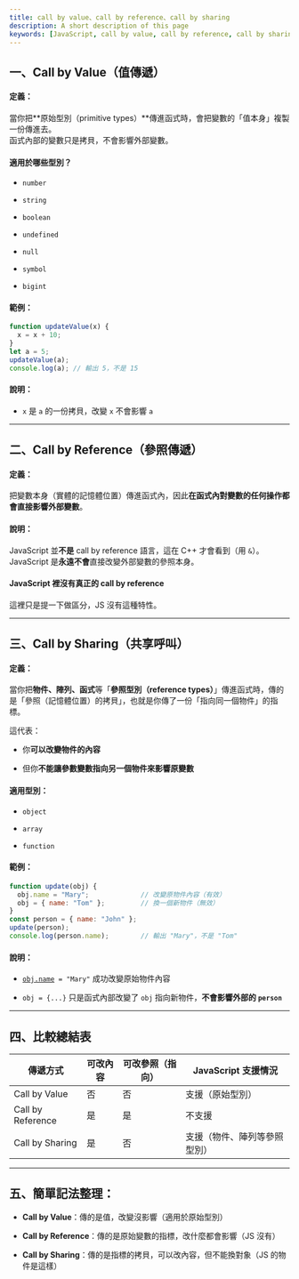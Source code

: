 ```yaml
---
title: call by value、call by reference、call by sharing
description: A short description of this page
keywords: [JavaScript, call by value, call by reference, call by sharing]
---
```


## 一、Call by Value（值傳遞）

#### 定義：

當你把\*\*原始型別（primitive types）\*\*傳進函式時，會把變數的「值本身」複製一份傳進去。\
函式內部的變數只是拷貝，不會影響外部變數。

#### 適用於哪些型別？

- `number`

- `string`

- `boolean`

- `undefined`

- `null`

- `symbol`

- `bigint`

#### 範例：

```javascript
function updateValue(x) {
  x = x + 10;
}
let a = 5;
updateValue(a);
console.log(a); // 輸出 5，不是 15
```

#### 說明：

- `x` 是 `a` 的一份拷貝，改變 `x` 不會影響 `a`

---

## 二、Call by Reference（參照傳遞）

#### 定義：

把變數本身（實體的記憶體位置）傳進函式內，因此**在函式內對變數的任何操作都會直接影響外部變數**。

#### 說明：

JavaScript 並**不是** call by reference 語言，這在 C++ 才會看到（用 `&`）。JavaScript 是**永遠不會**直接改變外部變數的參照本身。

#### JavaScript 裡沒有真正的 call by reference

這裡只是提一下做區分，JS 沒有這種特性。

---

## 三、Call by Sharing（共享呼叫）

#### 定義：

當你把**物件、陣列、函式**等「**參照型別（reference types）**」傳進函式時，傳的是「參照（記憶體位置）的拷貝」，也就是你傳了一份「指向同一個物件」的指標。

這代表：

- 你**可以改變物件的內容**

- 但你**不能讓參數變數指向另一個物件來影響原變數**

#### 適用型別：

- `object`

- `array`

- `function`

#### 範例：

```javascript
function update(obj) {
  obj.name = "Mary";             // 改變原物件內容（有效）
  obj = { name: "Tom" };         // 換一個新物件（無效）
}
const person = { name: "John" };
update(person);
console.log(person.name);        // 輸出 "Mary"，不是 "Tom"
```

#### 說明：

- [`obj.name`](obj.name)` = "Mary"` 成功改變原始物件內容

- `obj = {...}` 只是函式內部改變了 `obj` 指向新物件，**不會影響外部的 `person`**

---

## 四、比較總結表

| 傳遞方式          | 可改內容 | 可改參照（指向） | JavaScript 支援情況          |
| ----------------- | -------- | ---------------- | ---------------------------- |
| Call by Value     | 否       | 否               | 支援（原始型別）             |
| Call by Reference | 是       | 是               | 不支援                       |
| Call by Sharing   | 是       | 否               | 支援（物件、陣列等參照型別） |

---

## 五、簡單記法整理：

- **Call by Value**：傳的是值，改變沒影響（適用於原始型別）

- **Call by Reference**：傳的是原始變數的指標，改什麼都會影響（JS 沒有）

- **Call by Sharing**：傳的是指標的拷貝，可以改內容，但不能換對象（JS 的物件是這樣）
